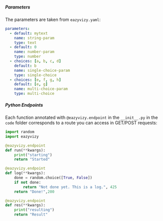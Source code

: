 ##### Parameters

The parameters are taken from `eazyvizy.yaml`:

```yaml
parameters:
  - default: mytext
    name: string-param
    type: text
  - default: 0
    name: number-param
    type: number
  - choices: [a, b, c, d]
    default: b
    name: single-choice-param
    type: single-choice
  - choices: [e, f, g, h]
    default: [e, g]
    name: multi-choice-param
    type: multi-choice
```

##### Python Endpoints

Each function annotated with `@eazyvizy.endpoint` in the `__init__.py` in the `code` folder corresponds to a route you can access in GET/POST requests:

```python
import random
import eazyvizy

@eazyvizy.endpoint
def run(**kwargs):
    print("starting")
    return "Started"

@eazyvizy.endpoint
def log(**kwargs):
    done = random.choice([True, False])
    if not done:
        return "Not done yet. This is a log.", 425
    return "Done!",200

@eazyvizy.endpoint
def res(**kwargs):
    print("resulting")
    return "Result"
```
